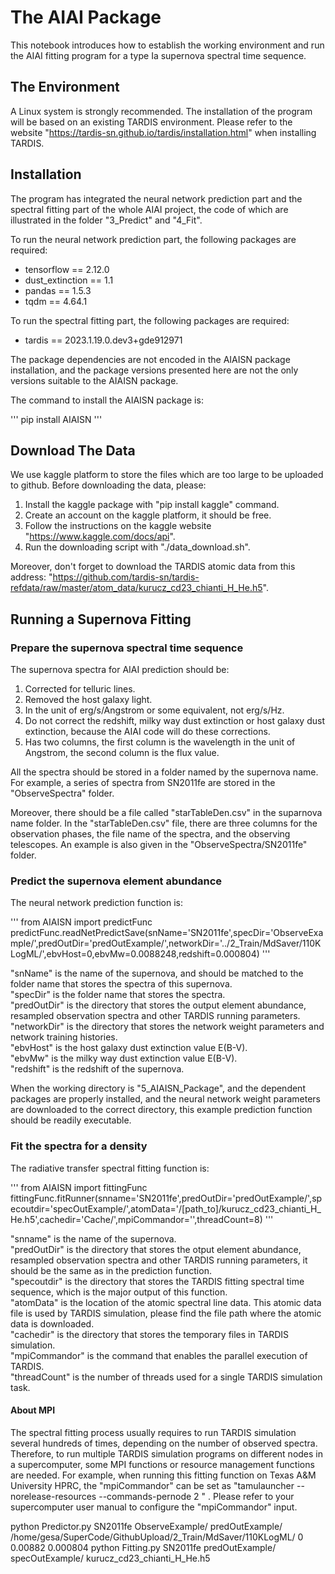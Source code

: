 # The AIAI Package

This notebook introduces how to establish the working environment and run the AIAI fitting program for a type Ia supernova spectral time sequence. 

## The Environment

A Linux system is strongly recommended. The installation of the program will be based on an existing TARDIS environment. Please refer to the website "https://tardis-sn.github.io/tardis/installation.html" when installing TARDIS. 

## Installation

The program has integrated the neural network prediction part and the spectral fitting part of the whole AIAI project, the code of which are illustrated in the folder "3_Predict" and "4_Fit". 

To run the neural network prediction part, the following packages are required: 

- tensorflow == 2.12.0
- dust_extinction == 1.1
- pandas == 1.5.3
- tqdm == 4.64.1

To run the spectral fitting part, the following packages are required: 

- tardis == 2023.1.19.0.dev3+gde912971

The package dependencies are not encoded in the AIAISN package installation, and the package versions presented here are not the only versions suitable to the AIAISN package. 

The command to install the AIAISN package is: 

'''
pip install AIAISN
'''

## Download The Data

We use kaggle platform to store the files which are too large to be uploaded to github. Before downloading the data, please: 

1. Install the kaggle package with "pip install kaggle" command. 
2. Create an account on the kaggle platform, it should be free. 
3. Follow the instructions on the kaggle website "https://www.kaggle.com/docs/api". 
4. Run the downloading script with "./data_download.sh". 

Moreover, don't forget to download the TARDIS atomic data from this address: "https://github.com/tardis-sn/tardis-refdata/raw/master/atom_data/kurucz_cd23_chianti_H_He.h5". 


## Running a Supernova Fitting

### Prepare the supernova spectral time sequence

The supernova spectra for AIAI prediction should be: 

1. Corrected for telluric lines. 
2. Removed the host galaxy light. 
3. In the unit of erg/s/Angstrom or some equivalent, not erg/s/Hz. 
4. Do not correct the redshift, milky way dust extinction or host galaxy dust extinction, because the AIAI code will do these corrections.  
5. Has two columns, the first column is the wavelength in the unit of Angstrom, the second column is the flux value. 

All the spectra should be stored in a folder named by the supernova name. For example, a series of spectra from SN2011fe are stored in the "ObserveSpectra" folder. 

Moreover, there should be a file called "starTableDen.csv" in the suparnova name folder. 
In the "starTableDen.csv" file, there are three columns for the observation phases, the file name of the spectra, and the observing telescopes. 
An example is also given in the "ObserveSpectra/SN2011fe" folder.  

### Predict the supernova element abundance

The neural network prediction function is: 

'''
from AIAISN import predictFunc
predictFunc.readNetPredictSave(snName='SN2011fe',specDir='ObserveExample/',predOutDir='predOutExample/',networkDir='../2_Train/MdSaver/110KLogML/',ebvHost=0,ebvMw=0.0088248,redshift=0.000804)
'''

"snName" is the name of the supernova, and should be matched to the folder name that stores the spectra of this supernova.  
"specDir" is the folder name that stores the spectra.  
"predOutDir" is the directory that stores the output element abundance, resampled observation spectra and other TARDIS running parameters.  
"networkDir" is the directory that stores the network weight parameters and network training histories.  
"ebvHost" is the host galaxy dust extinction value E(B-V).  
"ebvMw" is the milky way dust extinction value E(B-V).  
"redshift" is the redshift of the supernova.  

When the working directory is "5_AIAISN_Package", and the dependent packages are properly installed, and the neural network weight parameters are downloaded to the correct directory, this example prediction function should be readily executable.  

### Fit the spectra for a density

The radiative transfer spectral fitting function is: 

'''
from AIAISN import fittingFunc
fittingFunc.fitRunner(snname='SN2011fe',predOutDir='predOutExample/',specoutdir='specOutExample/',atomData='/[path_to]/kurucz_cd23_chianti_H_He.h5',cachedir='Cache/',mpiCommandor='',threadCount=8)
'''

"snname" is the name of the supernova.  
"predOutDir" is the directory that stores the otput element abundance, resampled observation spectra and other TARDIS running parameters, it should be the same as in the prediction function.  
"specoutdir" is the directory that stores the TARDIS fitting spectral time sequence, which is the major output of this function.  
"atomData" is the location of the atomic spectral line data. This atomic data file is used by TARDIS simulation, please find the file path where the atomic data is downloaded.  
"cachedir" is the directory that stores the temporary files in TARDIS simulation.  
"mpiCommandor" is the command that enables the parallel execution of TARDIS.  
"threadCount" is the number of threads used for a single TARDIS simulation task.  

#### About MPI

The spectral fitting process usually requires to run TARDIS simulation several hundreds of times, depending on the number of observed spectra. 
Therefore, to run multiple TARDIS simulation programs on different nodes in a supercomputer, some MPI functions or resource management functions are needed. 
For example, when running this fitting function on Texas A&M University HPRC, the "mpiCommandor" can be set as "tamulauncher --norelease-resources --commands-pernode 2 " . 
Please refer to your supercomputer user manual to configure the "mpiCommandor" input.  








python Predictor.py SN2011fe ObserveExample/ predOutExample/ /home/gesa/SuperCode/GithubUpload/2_Train/MdSaver/110KLogML/ 0 0.00882 0.000804
python Fitting.py SN2011fe predOutExample/ specOutExample/ kurucz_cd23_chianti_H_He.h5


